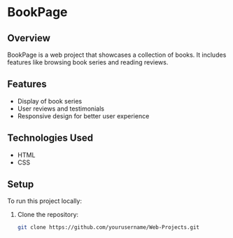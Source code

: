 # BookPage

## Overview
BookPage is a web project that showcases a collection of books. It includes features like browsing book series and reading reviews.

## Features
- Display of book series
- User reviews and testimonials
- Responsive design for better user experience

## Technologies Used
- HTML
- CSS

## Setup
To run this project locally:
1. Clone the repository:
   ```bash
   git clone https://github.com/yourusername/Web-Projects.git
